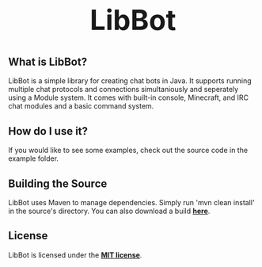 <b><center><h1>LibBot</h></center></b>
==========



<b>What is LibBot?</b>
--------

LibBot is a simple library for creating chat bots in Java. It supports running multiple chat protocols and connections simultaniously and seperately using a Module system. It comes with built-in console, Minecraft, and IRC chat modules and a basic command system.


<b>How do I use it?</b>
--------

If you would like to see some examples, check out the source code in the example folder.


<b>Building the Source</b>
--------

LibBot uses Maven to manage dependencies. Simply run 'mvn clean install' in the source's directory.
You can also download a build <b>[here](http://build.spacehq.org/browse/LIBBOT-MAIN)</b>.


<b>License</b>
---------

LibBot is licensed under the <b>[MIT license](http://www.opensource.org/licenses/mit-license.html)</b>.
